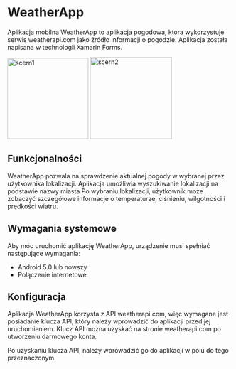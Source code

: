 
# WeatherApp

Aplikacja mobilna WeatherApp to aplikacja pogodowa, która wykorzystuje serwis weatherapi.com jako źródło informacji o pogodzie. Aplikacja została napisana w technologii Xamarin Forms.



<img width="182" alt="scern1" src="https://user-images.githubusercontent.com/58263010/233027263-b31cabbb-3939-4779-bcde-125559f41fac.png">      <img width="184" alt="scern2" src="https://user-images.githubusercontent.com/58263010/233027277-62cc1477-778a-4171-9c1c-df59970a3934.png">



## Funkcjonalności

WeatherApp pozwala na sprawdzenie aktualnej pogody w wybranej przez użytkownika lokalizacji. Aplikacja umożliwia wyszukiwanie lokalizacji na podstawie nazwy miasta Po wybraniu lokalizacji, użytkownik może zobaczyć szczegółowe informacje o temperaturze, ciśnieniu, wilgotności i prędkości wiatru.

## Wymagania systemowe

Aby móc uruchomić aplikację WeatherApp, urządzenie musi spełniać następujące wymagania:

-   Android 5.0 lub nowszy
-   Połączenie internetowe

## Konfiguracja

Aplikacja WeatherApp korzysta z API weatherapi.com, więc wymagane jest posiadanie klucza API, który należy wprowadzić do aplikacji przed jej uruchomieniem. Klucz API można uzyskać na stronie weatherapi.com po utworzeniu darmowego konta.

Po uzyskaniu klucza API, należy wprowadzić go do aplikacji w polu do tego przeznaczonym.


